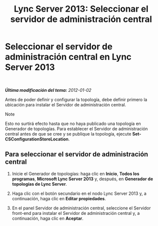 ﻿---
title: 'Lync Server 2013: Seleccionar el servidor de administración central'
TOCTitle: Seleccionar el servidor de administración central
ms:assetid: 1ca6b7d0-125c-4727-aac4-2d683d23394d
ms:mtpsurl: https://technet.microsoft.com/es-es/library/JJ204726(v=OCS.15)
ms:contentKeyID: 48274607
ms.date: 01/07/2017
mtps_version: v=OCS.15
ms.translationtype: HT
---

# Seleccionar el servidor de administración central en Lync Server 2013

 

_**Última modificación del tema:** 2012-01-02_

Antes de poder definir y configurar la topología, debe definir primero la ubicación para instalar el Servidor de administración central.


> [!NOTE]
> Esto no surtirá efecto hasta que no haya publicado una topología en Generador de topologías. Para establecer el Servidor de administración central antes de que se cree y se publique la topología, ejecute <STRONG>Set-CSConfigurationStoreLocation</STRONG>.



## Para seleccionar el servidor de administración central

1.  Inicie el Generador de topologías: haga clic en **Inicio**, **Todos los programas**, **Microsoft Lync Server 2013** y, después, en **Generador de topologías de Lync Server**.

2.  Haga clic con el botón secundario en el nodo Lync Server 2013 y, a continuación, haga clic en **Editar propiedades**.

3.  En el panel Servidor de administración central, seleccione el Servidor front-end para instalar el Servidor de administración central y, a continuación, haga clic en **Aceptar**.

